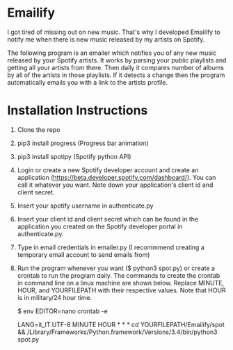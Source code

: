 # Emailify

I got tired of missing out on new music. That's why I developed Emailify to notify me when there is new music released by my artists on Spotify.

The following program is an emailer which notifies you of any new music released by your Spotify artists. It works by parsing your public playlists and getting all your artists from there. Then daily it compares number of albums by all of the artists in those playlists. If it detects a change then the program automatically emails you with a link to the artists profile.

# Installation Instructions
1. Clone the repo
2. pip3 install progress (Progress bar animation)
3. pip3 install spotipy (Spotify python API)
4. Login or create a new Spotify developer account and create an application (https://beta.developer.spotify.com/dashboard/). You can call it whatever you want. Note down your application's client id and client secret.
5. Insert your spotify username in authenticate.py
6. Insert your client id and client secret which can be found in the application you created on the Spotify developer portal in authenticate.py. 
7. Type in email credentials in emailer.py (I recommmend creating a temporary email account to send emails from)
8. Run the program whenever you want ($ python3 spot.py) or create a crontab to run the program daily. The commands to create the crontab in command line on a linux machine are shown below. Replace MINUTE, HOUR, and YOURFILEPATH with their respective values. Note that HOUR is in military/24 hour time.

    $ env EDITOR=nano crontab -e
    
    LANG=it_IT.UTF-8
    MINUTE HOUR * * * cd YOURFILEPATH/Emailify/spot && /Library/Frameworks/Python.framework/Versions/3.4/bin/python3 spot.py

